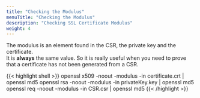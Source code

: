 ```yaml
---
title: "Checking the Modulus"
menuTitle: "Checking the Modulus"
description: "Checking SSL Certificate Modulus"
weight: 4
---
```


The modulus is an element found in the CSR, the private key and the certificate. \
It is **always** the same value.
So it is really useful when you need to prove that a certificate has not been generated from a CSR.

{{< highlight shell >}}
openssl x509 -noout -modulus -in certificate.crt | openssl md5
openssl rsa -noout -modulus -in privateKey.key | openssl md5
openssl req -noout -modulus -in CSR.csr | openssl md5
{{< /highlight >}}

